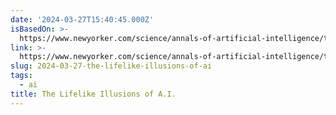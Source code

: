 ```yaml
---
date: '2024-03-27T15:40:45.000Z'
isBasedOn: >-
  https://www.newyorker.com/science/annals-of-artificial-intelligence/the-lifelike-illusions-of-ai
link: >-
  https://www.newyorker.com/science/annals-of-artificial-intelligence/the-lifelike-illusions-of-ai
slug: 2024-03-27-the-lifelike-illusions-of-ai
tags:
  - ai
title: The Lifelike Illusions of A.I.
---
```


